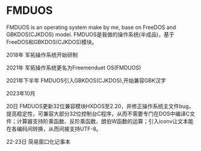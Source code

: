 # FMDUOS
FMDUOS is an operating system make by me, base on FreeDOS and GBKDOS(CJKDOS) model.
FMDUOS是我做的操作系统(半成品)，基于FreeDOS和GBKDOS(CJKDOS)模块。

2018年
军拓操作系统开始研制

2021年
军拓操作系统更名为Freemenduet OS(FMDUOS)

2021年下半年
FMDUOS引入GBKDOS(CJKDOS),开始兼容GBK汉字

2023年10月

20日
FMDUOS更新32位兼容模块HXDOS至2.20，并修正操作系统主文件bug，提高稳定性，可兼容大部分32位控制台C程序，从而不需要专门在DOS中编译C文件；计算器支持阶乘函数、反阶乘函数、朗伯W函数的运算；引入iconv让文本能在各编码间转换，从而间接支持UTF-8。

22-23日
简易窗口化记事本
